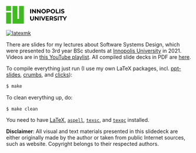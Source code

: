 <img src="innopolis-logo.svg" height="48px"/>

[![latexmk](https://github.com/yegor256/ssd16/actions/workflows/latexmk.yml/badge.svg?branch=master)](https://github.com/yegor256/ssd16/actions/workflows/latexmk.yml)

There are slides for my lectures about Software Systems Design,
which were presented to 3rd year BSc students at [Innopolis University](https://innopolis.university/)
in 2021. Videos are in
[this YouTube playlist](https://www.youtube.com/playlist?list=PLaIsQH4uc08woJKRAA7mmjs9fU0jeKjjM).
All compiled slide decks in PDF are [here](https://yegor256.github.io/ssd16/).

To compile everything just run (I use my own LaTeX packages, incl.
[ppt-slides](https://ctan.org/pkg/ppt-slides),
[crumbs](https://ctan.org/pkg/crumbs),
and
[clicks](https://ctan.org/pkg/clicks)):

```bash
$ make
```

To clean everything up, do:

```
$ make clean
```

You need to have
[LaTeX](https://en.wikipedia.org/wiki/LaTeX),
[`aspell`](http://aspell.net/),
[`texsc`](https://rubygems.org/gems/texsc),
and
[`texqc`](https://rubygems.org/gems/texqc)
installed.

**Disclaimer**: All visual and text materials presented in
this slidedeck are either originally made by the author or taken from public
Internet sources, such as website. Copyright belongs to their respected
authors.
